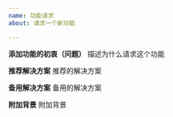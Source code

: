 ```yaml
---
name: 功能请求
about: 请求一个新功能

---
```


**添加功能的初衷（问题）**
描述为什么请求这个功能

**推荐解决方案**
推荐的解决方案

**备用解决方案**
备用的解决方案

**附加背景**
附加背景
